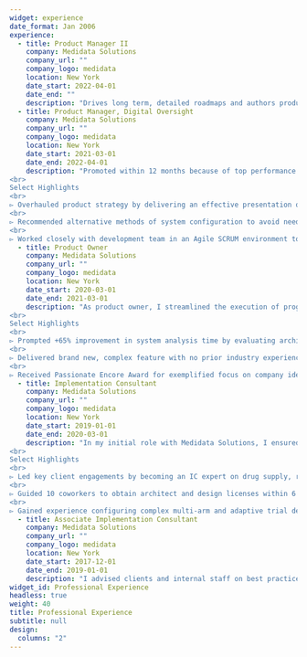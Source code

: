 ```yaml
---
widget: experience
date_format: Jan 2006
experience:
  - title: Product Manager II
    company: Medidata Solutions
    company_url: ""
    company_logo: medidata
    location: New York
    date_start: 2022-04-01
    date_end: ""
    description: "Drives long term, detailed roadmaps and authors product requirements documents (PRDs) for Medidata's Clinical Data Studio, with direct ownership of the Patient Profiles, Key Risk Indicators, Quality Tolerance Limit's and Self Serve Visualizations. Support product owners and remote teams across east and west coast US, as well as in India."
  - title: Product Manager, Digital Oversight
    company: Medidata Solutions
    company_url: ""
    company_logo: medidata
    location: New York
    date_start: 2021-03-01
    date_end: 2022-04-01
    description: "Promoted within 12 months because of top performance and strong organizational impact, I support product owners and teams across east and west coast US, as well as in India. I lead and drive a platform of AI/ML driven data and risk surveillance technology products used by clinical trial teams to monitor clinical trials. 
<br>
Select Highlights
<br>
▻ Overhauled product strategy by delivering an effective presentation of strategic goals to engineering and product organization that advanced swift breakdown and restored backlogs for engineering teams. 
<br>
▻ Recommended alternative methods of system configuration to avoid need for high level of effort (LOE) engineering enhancements to legacy software system, shielding our customer from increased engineering costs. 
<br>
▻ Worked closely with development team in an Agile SCRUM environment to refine, prioritize and support the development, testing, and release of functionality. "
  - title: Product Owner
    company: Medidata Solutions
    company_url: ""
    company_logo: medidata
    location: New York
    date_start: 2020-03-01
    date_end: 2021-03-01
    description: "As product owner, I streamlined the execution of program priorities while maintaining conceptual and technical integrity of features for 3 global engineering teams with accountability for data review, derived analysis, and microservice analytics solutions. By providing value add features for engineering teams, I upheld product strategy and drove business direction. I partnered with product owners, program managers, developers, testers, and business stakeholders to define features and technical user stories. 
<br>
Select Highlights
<br>
▻ Prompted +65% improvement in system analysis time by evaluating architecture and developing updated solution.
<br>
▻ Delivered brand new, complex feature with no prior industry experience by organizing and engaging a global team to great performance. 
<br>
▻ Received Passionate Encore Award for exemplified focus on company ideals."
  - title: Implementation Consultant
    company: Medidata Solutions
    company_url: ""
    company_logo: medidata
    location: New York
    date_start: 2019-01-01
    date_end: 2020-03-01
    description: "In my initial role with Medidata Solutions, I ensured software applications were implemented and configured per company standard business processes, met client requirements, and adhered to good clinical data management practices. I advised customers as well as staff regarding best practices for the implementation of clinical cloud software. Further, I served customers across US and Europe during user acceptance testing cycles by resolving issues, answering questions, and guiding them through the process.
<br>
Select Highlights
<br>
▻ Led key client engagements by becoming an IC expert on drug supply, risk management and electronic data capture.
<br>
▻ Guided 10 coworkers to obtain architect and design licenses within 6 months with a pass rate of +90%.
<br>
▻ Gained experience configuring complex multi-arm and adaptive trial designs."
  - title: Associate Implementation Consultant
    company: Medidata Solutions
    company_url: ""
    company_logo: medidata
    location: New York
    date_start: 2017-12-01
    date_end: 2019-01-01
    description: "I advised clients and internal staff on best practices for implementing Medidata’s software platform, while also building on our platform's offerings for clients. Specialized in oncology study design and optimization of study architecture across the research markets. I actively translated customer needs into system functionality across a variety of our proprietary platform offerings, including Rave, RTSM and Strategic Monitoring. I helped to resolve issues in implementation and ensure an easy go live for clinical and pharmaceutical research companies, while abiding by Medidata SOP’s and CDISC/CDASH/SDTM Standards. I am also a member of the welcome team, where I help onboard new employees and make them feel welcome at Medidata."
widget_id: Professional Experience
headless: true
weight: 40
title: Professional Experience
subtitle: null
design:
  columns: "2"
---
```

